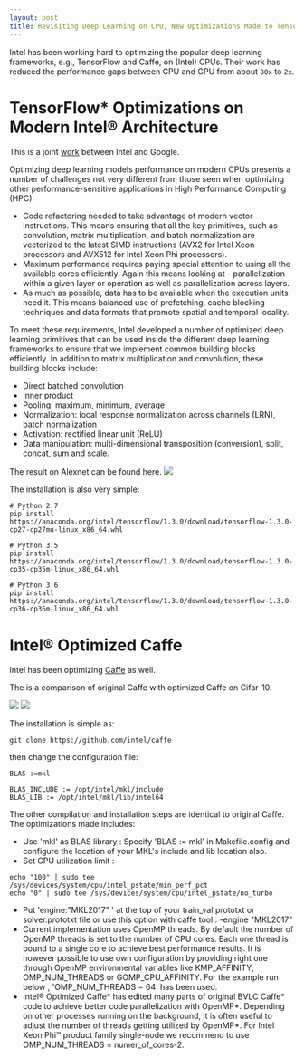 ```yaml
---
layout: post
title: Revisiting Deep Learning on CPU, New Optimizations Made to TensorFlow and Caffe
---
```


Intel has been working hard to optimizing the popular deep learning frameworks, e.g., TensorFlow and Caffe, on (Intel) CPUs. Their work has reduced the performance gaps between CPU and GPU from about `80x` to `2x`.

# TensorFlow* Optimizations on Modern Intel® Architecture

This is a joint [work](https://software.intel.com/en-us/articles/tensorflow-optimizations-on-modern-intel-architecture) between Intel and Google.

Optimizing deep learning models performance on modern CPUs presents a number of challenges not very different from those seen when optimizing other performance-sensitive applications in High Performance Computing (HPC):

  - Code refactoring needed to take advantage of modern vector instructions. This means ensuring that all the key primitives, such as convolution, matrix multiplication, and batch normalization are vectorized to the latest SIMD instructions (AVX2 for Intel Xeon processors and AVX512 for Intel Xeon Phi processors).
  - Maximum performance requires paying special attention to using all the available cores efficiently. Again this means looking at   - parallelization within a given layer or operation as well as parallelization across layers.
  - As much as possible, data has to be available when the execution units need it. This means balanced use of prefetching, cache blocking techniques and data formats that promote spatial and temporal locality.

To meet these requirements, Intel developed a number of optimized deep learning primitives that can be used inside the different deep learning frameworks to ensure that we implement common building blocks efficiently. In addition to matrix multiplication and convolution, these building blocks include:

  - Direct batched convolution
  - Inner product
  - Pooling: maximum, minimum, average
  - Normalization: local response normalization across channels (LRN), batch normalization
  - Activation: rectified linear unit (ReLU)
  - Data manipulation: multi-dimensional transposition (conversion), split, concat, sum and scale.
  
The result on Alexnet can be found here.
![](https://software.intel.com/sites/default/files/managed/55/5d/tensorflow-optimizations-img-06.png)

The installation is also very simple:
```
# Python 2.7
pip install https://anaconda.org/intel/tensorflow/1.3.0/download/tensorflow-1.3.0-cp27-cp27mu-linux_x86_64.whl

# Python 3.5
pip install https://anaconda.org/intel/tensorflow/1.3.0/download/tensorflow-1.3.0-cp35-cp35m-linux_x86_64.whl

# Python 3.6
pip install https://anaconda.org/intel/tensorflow/1.3.0/download/tensorflow-1.3.0-cp36-cp36m-linux_x86_64.whl
```

# Intel® Optimized Caffe

Intel has been optimizing [Caffe](https://software.intel.com/en-us/articles/comparison-between-intel-optimized-caffe-and-vanilla-caffe-by-intel-vtune-amplifier) as well.

The is a comparison of original Caffe with optimized Caffe on Cifar-10.

![](https://software.intel.com/sites/default/files/managed/a1/80/Picture1.png) ![](https://software.intel.com/sites/default/files/managed/ed/6f/Picture2.png)

The installation is simple as:
```
git clone https://github.com/intel/caffe
```

then change the configuration file:
```
BLAS :=mkl

BLAS_INCLUDE := /opt/intel/mkl/include
BLAS_LIB := /opt/intel/mkl/lib/intel64
```

The other compilation and installation steps are identical to original Caffe. The optimizations made includes:

  - Use 'mkl' as BLAS library : Specify 'BLAS := mkl' in Makefile.config and configure the location of your MKL's include and lib location also.
 - Set CPU utilization limit : 
```
echo "100" | sudo tee /sys/devices/system/cpu/intel_pstate/min_perf_pct
echo "0" | sudo tee /sys/devices/system/cpu/intel_pstate/no_turbo
```
 - Put 'engine:"MKL2017" ' at the top of your train_val.prototxt or solver.prototxt file or use this option with caffe tool : -engine "MKL2017"
 - Current implementation uses OpenMP threads. By default the number of OpenMP threads is set to the number of CPU cores. Each one thread is bound to a single core to achieve best performance results. It is however possible to use own configuration by providing right one through OpenMP environmental variables like KMP_AFFINITY, OMP_NUM_THREADS or GOMP_CPU_AFFINITY. For the example run below , 'OMP_NUM_THREADS = 64' has been used.
 - Intel® Optimized Caffe* has edited many parts of original BVLC Caffe* code to achieve better code parallelization with OpenMP*. Depending on other processes running on the background, it is often useful to adjust the number of threads getting utilized by OpenMP*. For Intel Xeon Phi™ product family single-node we recommend to use OMP_NUM_THREADS = numer_of_cores-2.
